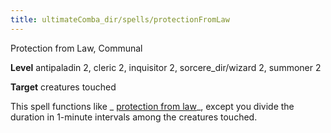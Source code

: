 ```yaml
---
title: ultimateComba_dir/spells/protectionFromLaw
---
```

Protection from Law, Communal

**Level** antipaladin 2, cleric 2, inquisitor 2, sorcere_dir/wizard 2, summoner 2

**Target** creatures touched

This spell functions like _ [protection from law](spells/protectionFromLaw#_protection-from-law)_, except you divide the duration in 1-minute intervals among the creatures touched.

